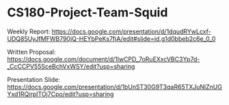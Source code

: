 # CS180-Project-Team-Squid

Weekly Report: https://docs.google.com/presentation/d/1dqudRYwLcxf-UDQ85UyJfMFWB790jQ-HEYbPeKs7fjA/edit#slide=id.g1d0bbeb2c6e_0_0

Written Proposal: https://docs.google.com/document/d/1lwCPD_7oRuEXxcVBC3Yp7d-_CcCCPV55SceBchVxWSY/edit?usp=sharing

Presentation Slide: https://docs.google.com/presentation/d/1bUnST30G9T3qaR65TXJuNlZnUGYxd1RQirpITOj7Cpo/edit?usp=sharing

